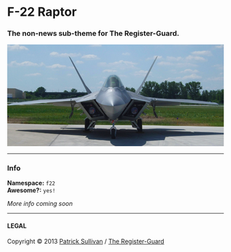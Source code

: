 # F-22 Raptor

### The non-news sub-theme for The Register-Guard.

![Come at me bro!](build/files/img/junk/f22-raptor.png)

---

### Info

**Namespace:** `f22`   
**Awesome?:** `yes!`

*More info coming soon*

---

#### LEGAL

Copyright &copy; 2013 [Patrick Sullivan](http://psullivan6.com) / [The Register-Guard](http://www.registerguard.com)
